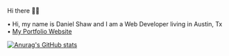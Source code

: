 <!--
**danimalcrackrz/danimalcrackrz** is a ✨ _special_ ✨ repository because its `README.md` (this file) appears on your GitHub profile.

Here are some ideas to get you started:

- 🔭 I’m currently working on ...
- 🌱 I’m currently learning ...
- 👯 I’m looking to collaborate on ...
- 🤔 I’m looking for help with ...
- 💬 Ask me about ...
- 📫 How to reach me: ...
- 😄 Pronouns: ...
- ⚡ Fun fact: ...
-->
Hi there 👋🏽

• Hi, my name is Daniel Shaw and I am a Web Developer living in Austin, Tx  
• [My Portfolio Website](https://danimalcrackrz.com)



[![Anurag's GitHub stats](https://github-readme-stats.vercel.app/api?username=danimalcrackrz&include_all_commits=true&count_private=true&show_icons=true&issues=20&theme=midnight-purple)](https://github.com/anuraghazra/github-readme-stats)
